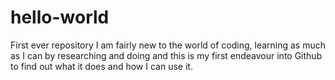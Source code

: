 # hello-world
First ever repository
I am fairly new to the world of coding, learning as much as I can by researching and doing and this is my first endeavour into Github to find out what it does and how I can use it.
